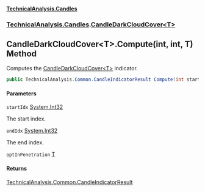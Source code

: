 #### [TechnicalAnalysis\.Candles](Atypical.TechnicalAnalysis.Candles.md 'Atypical\.TechnicalAnalysis\.Candles')
### [TechnicalAnalysis\.Candles](Atypical.TechnicalAnalysis.Candles.md#TechnicalAnalysis.Candles 'TechnicalAnalysis\.Candles').[CandleDarkCloudCover&lt;T&gt;](CandleDarkCloudCover_T_.md 'TechnicalAnalysis\.Candles\.CandleDarkCloudCover\<T\>')

## CandleDarkCloudCover\<T\>\.Compute\(int, int, T\) Method

Computes the [CandleDarkCloudCover&lt;T&gt;](CandleDarkCloudCover_T_.md 'TechnicalAnalysis\.Candles\.CandleDarkCloudCover\<T\>') indicator\.

```csharp
public TechnicalAnalysis.Common.CandleIndicatorResult Compute(int startIdx, int endIdx, in T optInPenetration);
```
#### Parameters

<a name='TechnicalAnalysis.Candles.CandleDarkCloudCover_T_.Compute(int,int,T).startIdx'></a>

`startIdx` [System\.Int32](https://docs.microsoft.com/en-us/dotnet/api/System.Int32 'System\.Int32')

The start index\.

<a name='TechnicalAnalysis.Candles.CandleDarkCloudCover_T_.Compute(int,int,T).endIdx'></a>

`endIdx` [System\.Int32](https://docs.microsoft.com/en-us/dotnet/api/System.Int32 'System\.Int32')

The end index\.

<a name='TechnicalAnalysis.Candles.CandleDarkCloudCover_T_.Compute(int,int,T).optInPenetration'></a>

`optInPenetration` [T](CandleDarkCloudCover_T_.md#TechnicalAnalysis.Candles.CandleDarkCloudCover_T_.T 'TechnicalAnalysis\.Candles\.CandleDarkCloudCover\<T\>\.T')

#### Returns
[TechnicalAnalysis\.Common\.CandleIndicatorResult](https://docs.microsoft.com/en-us/dotnet/api/TechnicalAnalysis.Common.CandleIndicatorResult 'TechnicalAnalysis\.Common\.CandleIndicatorResult')